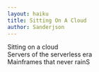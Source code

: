 ```yaml
---
layout: haiku
title: Sitting On A Cloud
author: Sanderjson
---
```

Sitting on a cloud<br>
Servers of the serverless era<br>
Mainframes that never rainS<br>
